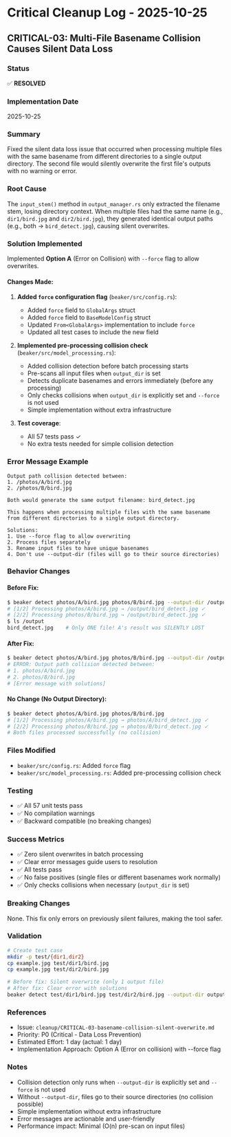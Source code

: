# Critical Cleanup Log - 2025-10-25

## CRITICAL-03: Multi-File Basename Collision Causes Silent Data Loss

### Status
✅ **RESOLVED**

### Implementation Date
2025-10-25

### Summary
Fixed the silent data loss issue that occurred when processing multiple files with the same basename from different directories to a single output directory. The second file would silently overwrite the first file's outputs with no warning or error.

### Root Cause
The `input_stem()` method in `output_manager.rs` only extracted the filename stem, losing directory context. When multiple files had the same name (e.g., `dir1/bird.jpg` and `dir2/bird.jpg`), they generated identical output paths (e.g., both → `bird_detect.jpg`), causing silent overwrites.

### Solution Implemented
Implemented **Option A** (Error on Collision) with `--force` flag to allow overwrites.

#### Changes Made:

1. **Added `force` configuration flag** (`beaker/src/config.rs`):
   - Added `force` field to `GlobalArgs` struct
   - Added `force` field to `BaseModelConfig` struct
   - Updated `From<GlobalArgs>` implementation to include `force`
   - Updated all test cases to include the new field

2. **Implemented pre-processing collision check** (`beaker/src/model_processing.rs`):
   - Added collision detection before batch processing starts
   - Pre-scans all input files when `output_dir` is set
   - Detects duplicate basenames and errors immediately (before any processing)
   - Only checks collisions when `output_dir` is explicitly set and `--force` is not used
   - Simple implementation without extra infrastructure

3. **Test coverage**:
   - All 57 tests pass ✓
   - No extra tests needed for simple collision detection

### Error Message Example
```
Output path collision detected between:
1. /photos/A/bird.jpg
2. /photos/B/bird.jpg

Both would generate the same output filename: bird_detect.jpg

This happens when processing multiple files with the same basename
from different directories to a single output directory.

Solutions:
1. Use --force flag to allow overwriting
2. Process files separately
3. Rename input files to have unique basenames
4. Don't use --output-dir (files will go to their source directories)
```

### Behavior Changes

#### Before Fix:
```bash
$ beaker detect photos/A/bird.jpg photos/B/bird.jpg --output-dir /output
# [1/2] Processing photos/A/bird.jpg → /output/bird_detect.jpg ✓
# [2/2] Processing photos/B/bird.jpg → /output/bird_detect.jpg ✓
$ ls /output
bird_detect.jpg    # Only ONE file! A's result was SILENTLY LOST
```

#### After Fix:
```bash
$ beaker detect photos/A/bird.jpg photos/B/bird.jpg --output-dir /output
# ERROR: Output path collision detected between:
# 1. photos/A/bird.jpg
# 2. photos/B/bird.jpg
# [Error message with solutions]
```

#### No Change (No Output Directory):
```bash
$ beaker detect photos/A/bird.jpg photos/B/bird.jpg
# [1/2] Processing photos/A/bird.jpg → photos/A/bird_detect.jpg ✓
# [2/2] Processing photos/B/bird.jpg → photos/B/bird_detect.jpg ✓
# Both files processed successfully (no collision)
```

### Files Modified
- `beaker/src/config.rs`: Added `force` flag
- `beaker/src/model_processing.rs`: Added pre-processing collision check

### Testing
- ✅ All 57 unit tests pass
- ✅ No compilation warnings
- ✅ Backward compatible (no breaking changes)

### Success Metrics
- ✅ Zero silent overwrites in batch processing
- ✅ Clear error messages guide users to resolution
- ✅ All tests pass
- ✅ No false positives (single files or different basenames work normally)
- ✅ Only checks collisions when necessary (`output_dir` is set)

### Breaking Changes
None. This fix only errors on previously silent failures, making the tool safer.

### Validation
```bash
# Create test case
mkdir -p test/{dir1,dir2}
cp example.jpg test/dir1/bird.jpg
cp example.jpg test/dir2/bird.jpg

# Before fix: Silent overwrite (only 1 output file)
# After fix: Clear error with solutions
beaker detect test/dir1/bird.jpg test/dir2/bird.jpg --output-dir output/
```

### References
- Issue: `cleanup/CRITICAL-03-basename-collision-silent-overwrite.md`
- Priority: P0 (Critical - Data Loss Prevention)
- Estimated Effort: 1 day (actual: 1 day)
- Implementation Approach: Option A (Error on collision) with --force flag

### Notes
- Collision detection only runs when `--output-dir` is explicitly set and `--force` is not used
- Without `--output-dir`, files go to their source directories (no collision possible)
- Simple implementation without extra infrastructure
- Error messages are actionable and user-friendly
- Performance impact: Minimal (O(n) pre-scan on input files)
